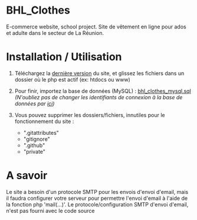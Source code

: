 # BHL_Clothes
E-commerce website, school project. Site de vêtement en ligne pour ados et adulte dans le secteur de La Réunion.

# Installation / Utilisation 

1) Téléchargez la  [dernière version](https://github.com/quentinhorg/BHL_Clothes/releases/latest) du site, et glissez les fichiers dans un dossier où le php est actif (ex: htdocs ou www)
    
2) Pour finir, importez la base de données (MySQL) : 
[bhl_clothes_mysql.sql](https://github.com/quentinhoareau/BHL_Clothes/blob/master/private/bhl_clothes_mysql.sql)
_(N'oubliez pas de changer les identifiants de connexion à la base de données par [ici](https://github.com/quentinhoareau/BHL_Clothes/blob/ec3706c4cda75250fe356e34177baf10b848e058/Modele/DataBase.php#L11-L14))_

3) Vous pouvez supprimer les dossiers/fichiers, innutiles pour le fonctionnement du site : 
    - ".gitattributes"
    - "gitignore"
    - ".github"
    - "private"
    
# A savoir
Le site a besoin d'un protocole SMTP pour les envois d'envoi d'email, mais il faudra configurer votre serveur pour permettre l'envoi d'email à l'aide de la fonction php 'mail(...)'.
Le protocole/configuration SMTP d'envoi d'email, n'est pas fourni avec le code source
